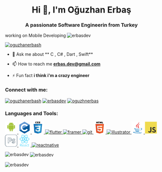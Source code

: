 <h1 align="center">Hi 👋, I'm Oğuzhan Erbaş</h1>
<h3 align="center">A passionate Software Engineerin from Turkey</h3
<h4 align="center">working on Mobile Developing</h4
<img align="right" alt="Coding" width="400" src="https://cdn.hashnode.com/res/hashnode/image/upload/v1545306074993/SyQkgbtxE.gif?w=1600&h=840&fit=crop&crop=entropy&auto=format,compress&gif-q=60&format=webm"

<p align="left"> <img src="https://komarev.com/ghpvc/?username=erbasdev&label=Profile%20views&color=0e75b6&style=flat" alt="erbasdev" /> </p>

<p align="left"> <a href="https://twitter.com/oguzhanerbash" target="blank"><img src="https://img.shields.io/twitter/follow/oguzhanerbash?logo=twitter&style=for-the-badge" alt="oguzhanerbash" /></a> </p>

- 💬 Ask me about ** C , C# , Dart , Swift**

- 📫 How to reach me **erbas.dev@gmail.com**

- ⚡ Fun fact **i think i'm a crazy engineer**

<h3 align="left">Connect with me:</h3>
<p align="left">
<a href="https://twitter.com/erbaswe" target="blank"><img align="center" src="https://raw.githubusercontent.com/rahuldkjain/github-profile-readme-generator/master/src/images/icons/Social/twitter.svg" alt="oguzhanerbash" height="30" width="40" /></a>
<a href="https://linkedin.com/in/erbaswe" target="blank"><img align="center" src="https://raw.githubusercontent.com/rahuldkjain/github-profile-readme-generator/master/src/images/icons/Social/linked-in-alt.svg" alt="erbasdev" height="30" width="40" /></a>
<a href="https://instagram.com/erbaswe" target="blank"><img align="center" src="https://raw.githubusercontent.com/rahuldkjain/github-profile-readme-generator/master/src/images/icons/Social/instagram.svg" alt="oguzhnerbas" height="30" width="40" /></a>
</p>

<h3 align="left">Languages and Tools:</h3>
<p align="left"> <a href="https://developer.android.com" target="_blank" rel="noreferrer"> <img src="https://raw.githubusercontent.com/devicons/devicon/master/icons/android/android-original-wordmark.svg" alt="android" width="40" height="40"/> </a> <a href="https://www.cprogramming.com/" target="_blank" rel="noreferrer"> <img src="https://raw.githubusercontent.com/devicons/devicon/master/icons/c/c-original.svg" alt="c" width="40" height="40"/> </a> <a href="https://www.w3schools.com/css/" target="_blank" rel="noreferrer"> <img src="https://raw.githubusercontent.com/devicons/devicon/master/icons/css3/css3-original-wordmark.svg" alt="css3" width="40" height="40"/> </a> <a href="https://flutter.dev" target="_blank" rel="noreferrer"> <img src="https://www.vectorlogo.zone/logos/flutterio/flutterio-icon.svg" alt="flutter" width="40" height="40"/> </a> <a href="https://www.framer.com/" target="_blank" rel="noreferrer"> <img src="https://www.vectorlogo.zone/logos/framer/framer-icon.svg" alt="framer" width="40" height="40"/> </a> <a href="https://git-scm.com/" target="_blank" rel="noreferrer"> <img src="https://www.vectorlogo.zone/logos/git-scm/git-scm-icon.svg" alt="git" width="40" height="40"/> </a> <a href="https://www.w3.org/html/" target="_blank" rel="noreferrer"> <img src="https://raw.githubusercontent.com/devicons/devicon/master/icons/html5/html5-original-wordmark.svg" alt="html5" width="40" height="40"/> </a> <a href="https://www.adobe.com/in/products/illustrator.html" target="_blank" rel="noreferrer"> <img src="https://www.vectorlogo.zone/logos/adobe_illustrator/adobe_illustrator-icon.svg" alt="illustrator" width="40" height="40"/> </a> <a href="https://www.java.com" target="_blank" rel="noreferrer"> <img src="https://raw.githubusercontent.com/devicons/devicon/master/icons/java/java-original.svg" alt="java" width="40" height="40"/> </a> <a href="https://developer.mozilla.org/en-US/docs/Web/JavaScript" target="_blank" rel="noreferrer"> <img src="https://raw.githubusercontent.com/devicons/devicon/master/icons/javascript/javascript-original.svg" alt="javascript" width="40" height="40"/> </a> <a href="https://www.photoshop.com/en" target="_blank" rel="noreferrer"> <img src="https://raw.githubusercontent.com/devicons/devicon/master/icons/photoshop/photoshop-line.svg" alt="photoshop" width="40" height="40"/> </a> <a href="https://reactjs.org/" target="_blank" rel="noreferrer"> <img src="https://raw.githubusercontent.com/devicons/devicon/master/icons/react/react-original-wordmark.svg" alt="react" width="40" height="40"/> </a> <a href="https://reactnative.dev/" target="_blank" rel="noreferrer"> <img src="https://reactnative.dev/img/header_logo.svg" alt="reactnative" width="40" height="40"/> </a> </p>

<p><img align="left" src="https://github-readme-stats.vercel.app/api/top-langs?username=erbasdev&show_icons=true&locale=en&layout=compact" alt="erbasdev" /></p>

<p>&nbsp;<img align="center" src="https://github-readme-stats.vercel.app/api?username=erbasdev&show_icons=true&locale=en" alt="erbasdev" /></p>

<p><img align="center" src="https://github-readme-streak-stats.herokuapp.com/?user=erbasdev&" alt="erbasdev" /></p>
